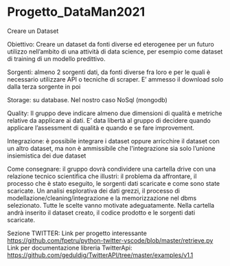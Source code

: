 # Progetto_DataMan2021
Creare un Dataset 

Obiettivo: Creare un dataset da fonti diverse ed eterogenee per un futuro utilizzo nell’ambito di una
attività di data science, per esempio come dataset di training di un modello predittivo.

Sorgenti: almeno 2 sorgenti dati, da fonti diverse fra loro e per le quali è necessario utilizzare API o
tecniche di scraper. E’ ammesso il download solo dalla terza sorgente in poi

Storage: su database. Nel nostro caso NoSql (mongodb)

Quality: Il gruppo deve indicare almeno due dimensioni di qualità e metriche relative da applicare
ai dati. E’ data libertà al gruppo di decidere quando applicare l’assessment di qualità e
quando e se fare improvement.

Integrazione: è possibile integrare i dataset oppure arricchire il dataset con un altro dataset, ma non è
ammissibile che l'integrazione sia solo l’unione insiemistica dei due dataset

Come consegnare: il gruppo dovrà condividere una cartella drive con una relazione tecnico scientifica che
illustri: il problema da affrontare, il processo che è stato eseguito, le sorgenti dati scaricate e
come sono state scaricate. Un analisi esplorativa dei dati grezzi, il processo di
modellazione/cleaning/integrazione e la memorizzazione nel dbms selezionato. Tutte le
scelte vanno motivate adeguatamente. Nella cartella andrà inserito il dataset creato, il
codice prodotto e le sorgenti dati scaricate.

Sezione TWITTER:
Link per progetto interessante
https://github.com/fpetru/python-twitter-vscode/blob/master/retrieve.py
Link per documentazione libreria TwitterApi:
https://github.com/geduldig/TwitterAPI/tree/master/examples/v1.1
